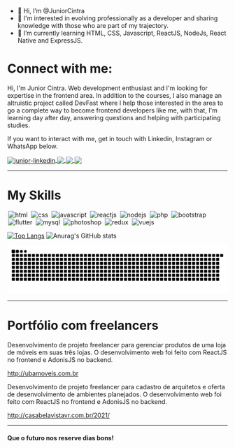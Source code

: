 - 👋 Hi, I’m @JuniorCintra
- 👀 I'm interested in evolving professionally as a developer and sharing knowledge with those who are part of my trajectory.
- 🌱 I’m currently learning HTML, CSS, Javascript, ReactJS, NodeJs, React Native and ExpressJS.

# Connect with me:

Hi, I'm Junior Cintra. Web development enthusiast and I'm looking for expertise in the frontend area. In addition to the courses, I also manage an altruistic project called DevFast where I help those interested in the area to go a complete way to become frontend developers like me, with that, I'm learning day after day, answering questions and helping with participating studies.

If you want to interact with me, get in touch with Linkedin, Instagram or WhatsApp below.

<a href="https://www.linkedin.com/in/sergio-cintra-developer/" target="_blank">
  <img align="center" alt="junior-linkedin" width="40" src="https://image.flaticon.com/icons/png/512/124/124011.png" style="max-width:100%;">
</a>
<a href="https://www.instagram.com/_juniorcintra/" target="_blank">
  <img  align="center"  src="https://image.flaticon.com/icons/png/512/174/174855.png" width='40' style="max-width:100%;"/>
</a>
<a href="https://api.whatsapp.com/send?phone=5524981584658&text=Ol%C3%A1.%20venho%20do%20github.%20Gostaria%20de%20falar%20com%20voc%C3%AA!" target="_blank" >
  <img  align="center" src="https://image.flaticon.com/icons/png/512/220/220236.png" width='40' style="max-width:100%;"/> 
</a>
<a href="https://www.youtube.com/channel/UCy9DdDXjlk_YLKG_r3ViXOg/" target="_blank">
  <img  align="center" src="https://image.flaticon.com/icons/png/512/174/174883.png" width='40' style="max-width:100%;"/>
</a>


<hr />

# My Skills

<img src="https://cdn.jsdelivr.net/gh/devicons/devicon/icons/html5/html5-original.svg" alt="html" widtf="40" height="40" style="max-width:100%;margin: 0 2px;"></img>
<img src="https://cdn.jsdelivr.net/gh/devicons/devicon/icons/css3/css3-original.svg" alt="css" widtf="40" height="40" style="max-width:100%;margin: 0 2px;"></img>
<img src="https://cdn.jsdelivr.net/gh/devicons/devicon/icons/javascript/javascript-original.svg" alt="javascript" widtf="40" height="40" style="max-width:100%;margin: 0 2px;"></img>
<img src="https://cdn.jsdelivr.net/gh/devicons/devicon/icons/react/react-original.svg" alt="reactjs" widtf="40" height="40" style="max-width:100%;margin: 0 2px;"></img>
<img src="https://cdn.jsdelivr.net/gh/devicons/devicon/icons/nodejs/nodejs-original.svg" alt="nodejs" widtf="40" height="40" style="max-width:100%;margin: 0 2px;"></img>
<img src="https://cdn.jsdelivr.net/gh/devicons/devicon/icons/php/php-original.svg" alt="php" widtf="40" height="40" style="max-width:100%;margin: 0 2px;"/></img>
<img src="https://cdn.jsdelivr.net/gh/devicons/devicon/icons/bootstrap/bootstrap-plain-wordmark.svg" alt="bootstrap" widtf="40" height="40" style="max-width:100%;margin: 0 2px;"/></img>
<img src="https://cdn.jsdelivr.net/gh/devicons/devicon/icons/flutter/flutter-original.svg" alt="flutter" widtf="40" height="40" style="max-width:100%;margin: 0 2px;"/></img>
<img src="https://cdn.jsdelivr.net/gh/devicons/devicon/icons/mysql/mysql-original-wordmark.svg" alt="mysql" widtf="40" height="40" style="max-width:100%;margin: 0 2px;"/></img>
<img src="https://cdn.jsdelivr.net/gh/devicons/devicon/icons/photoshop/photoshop-plain.svg" alt="photoshop" widtf="40" height="40" style="max-width:100%;margin: 0 2px;"/></img>
<img src="https://cdn.jsdelivr.net/gh/devicons/devicon/icons/redux/redux-original.svg" alt="redux" widtf="40" height="40" style="max-width:100%;margin: 0 2px;"/></img>
<img src="https://cdn.jsdelivr.net/gh/devicons/devicon/icons/vuejs/vuejs-original-wordmark.svg" alt="vuejs" widtf="40" height="40" style="max-width:100%;margin: 0 2px;"/></img>


[![Top Langs](https://github-readme-stats.vercel.app/api/top-langs/?username=juniorcintra)](https://github.com/juniorcintra/github-readme-stats)
![Anurag's GitHub stats](https://github-readme-stats.vercel.app/api?username=juniorcintra&show_icons=true&theme=radical)


 ![Snake animation](https://github.com/juniorcintra/juniorcintra/blob/output/github-contribution-grid-snake.svg)


<hr />

# Portfólio com freelancers

Desenvolvimento de projeto freelancer para gerenciar produtos de uma loja de móveis em suas três lojas. O desenvolvimento web foi feito com ReactJS no frontend e AdonisJS no backend.

http://ubamoveis.com.br

Desenvolvimento de projeto freelancer para cadastro de arquitetos e oferta de desenvolvimento de ambientes planejados. O desenvolvimento web foi feito com ReactJS no frontend e AdonisJS no backend.

http://casabelavistavr.com.br/2021/

<hr />

#### Que o futuro nos reserve dias bons!
